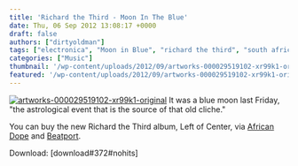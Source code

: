 ```yaml
---
title: 'Richard the Third - Moon In The Blue'
date: Thu, 06 Sep 2012 13:08:17 +0000
draft: false
authors: ["dirtyoldman"]
tags: ["electronica", "Moon in Blue", "richard the third", "south africa"]
categories: ["Music"]
thumbnail: '/wp-content/uploads/2012/09/artworks-000029519102-xr99k1-original-150x150.png'
featured: '/wp-content/uploads/2012/09/artworks-000029519102-xr99k1-original-304x190.png'
---
```


[![](/wp-content/uploads/2012/09/artworks-000029519102-xr99k1-original.png "artworks-000029519102-xr99k1-original")](/2012/09/06/richard-the-third-moon-in-the-blue/artworks-000029519102-xr99k1-original/) It was a blue moon last Friday, "the astrological event that is the source of that old cliche."

You can buy the new Richard the Third album, Left of Center, via [African Dope](http://shop.africandope.co.za/product.php?id_product=100) and [Beatport](http://www.beatport.com/release/left-of-center/947545).

Download: \[download#372#nohits\]